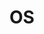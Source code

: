 ---
title: OS
layout: collection
permalink: /os/
collection: os
entries_layout: grid
classes: wide
---